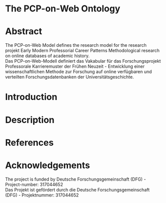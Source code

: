 # The PCP-on-Web Ontology

# Abstract
<div class="en">
The PCP-on-Web Model defines the research model for the research projekt Early Modern Professorial Career Patterns Methodological research on online databases of academic history.
</div>
<div class="de">
Das PCP-on-Web-Modell definiert das Vakabular für das Forschungsprojekt Professorale Karrieremuster der Frühen Neuzeit - Entwicklung einer wissenschaftlichen Methode zur Forschung auf online verfügbaren und verteilten Forschungsdatenbanken der Universitätsgeschichte. 
</div>

# Introduction 
<div class="en">
</div>
<div class="de">
</div>

# Description
<div class="en">
</div>
<div class="de">
</div>

# References
<div class="en">
</div>
<div class="de">
</div>

# Acknowledgements 

<div class="en">
The project is funded by Deutsche Forschungsgemeinschaft (DFG) - Project-number: 317044652
</div>
<div class="de">
Das Projekt ist gefördert durch die Deutsche Forschungsgemeinschaft (DFG) - Projektnummer: 317044652
</div>


